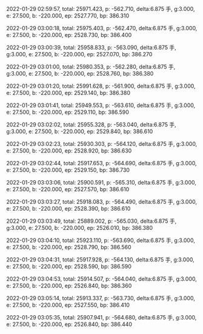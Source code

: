 2022-01-29 02:59:57, total: 25971.423, p: -562.710, delta:6.875 手, g:3.000, e: 27.500, b: -220.000, ep: 2527.770, bp: 386.310

2022-01-29 03:00:18, total: 25975.403, p: -562.470, delta:6.875 手, g:3.000, e: 27.500, b: -220.000, ep: 2528.730, bp: 386.400

2022-01-29 03:00:39, total: 25958.833, p: -563.090, delta:6.875 手, g:3.000, e: 27.500, b: -220.000, ep: 2527.070, bp: 386.270

2022-01-29 03:01:00, total: 25980.353, p: -562.280, delta:6.875 手, g:3.000, e: 27.500, b: -220.000, ep: 2528.760, bp: 386.380

2022-01-29 03:01:20, total: 25991.628, p: -561.900, delta:6.875 手, g:3.000, e: 27.500, b: -220.000, ep: 2529.140, bp: 386.380

2022-01-29 03:01:41, total: 25949.553, p: -563.610, delta:6.875 手, g:3.000, e: 27.500, b: -220.000, ep: 2529.110, bp: 386.590

2022-01-29 03:02:02, total: 25955.328, p: -563.040, delta:6.875 手, g:3.000, e: 27.500, b: -220.000, ep: 2529.840, bp: 386.610

2022-01-29 03:02:23, total: 25930.303, p: -564.120, delta:6.875 手, g:3.000, e: 27.500, b: -220.000, ep: 2528.920, bp: 386.630

2022-01-29 03:02:44, total: 25917.653, p: -564.690, delta:6.875 手, g:3.000, e: 27.500, b: -220.000, ep: 2529.150, bp: 386.730

2022-01-29 03:03:06, total: 25900.591, p: -565.310, delta:6.875 手, g:3.000, e: 27.500, b: -220.000, ep: 2527.570, bp: 386.610

2022-01-29 03:03:27, total: 25918.083, p: -564.490, delta:6.875 手, g:3.000, e: 27.500, b: -220.000, ep: 2528.390, bp: 386.610

2022-01-29 03:03:49, total: 25889.002, p: -565.030, delta:6.875 手, g:3.000, e: 27.500, b: -220.000, ep: 2526.010, bp: 386.380

2022-01-29 03:04:10, total: 25923.110, p: -563.690, delta:6.875 手, g:3.000, e: 27.500, b: -220.000, ep: 2528.790, bp: 386.560

2022-01-29 03:04:31, total: 25917.928, p: -564.130, delta:6.875 手, g:3.000, e: 27.500, b: -220.000, ep: 2528.590, bp: 386.590

2022-01-29 03:04:53, total: 25914.507, p: -564.040, delta:6.875 手, g:3.000, e: 27.500, b: -220.000, ep: 2526.840, bp: 386.360

2022-01-29 03:05:14, total: 25913.337, p: -563.730, delta:6.875 手, g:3.000, e: 27.500, b: -220.000, ep: 2527.550, bp: 386.410

2022-01-29 03:05:35, total: 25907.941, p: -564.680, delta:6.875 手, g:3.000, e: 27.500, b: -220.000, ep: 2526.840, bp: 386.440